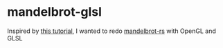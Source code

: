 # mandelbrot-glsl
Inspired by [this tutorial](https://aimlesslygoingforward.com/blog/2016/09/27/mandelbrot-using-shaders-rust/), I wanted to redo [mandelbrot-rs](https://github.com/amatho/mandelbrot-rs) with OpenGL and GLSL